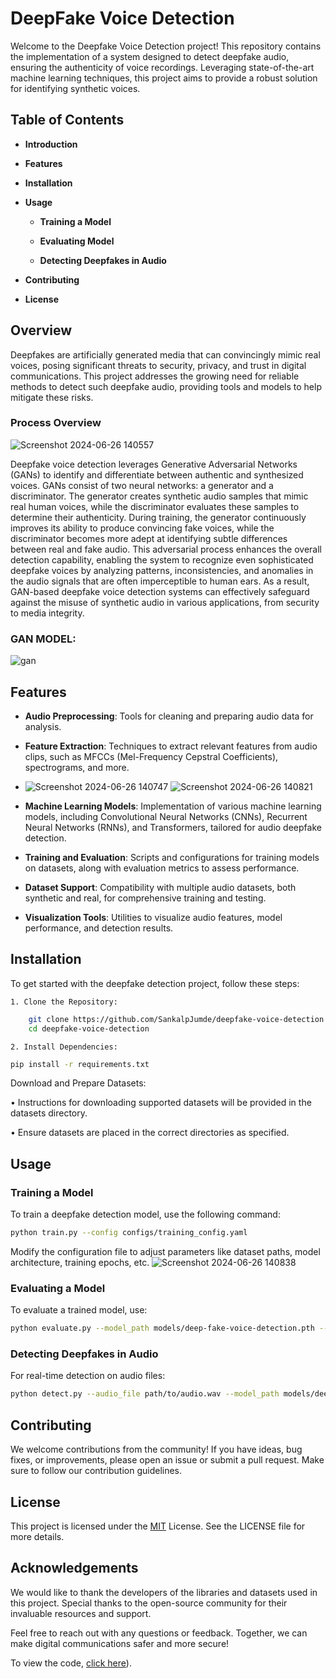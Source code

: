 
# DeepFake Voice Detection

Welcome to the Deepfake Voice Detection project! This repository contains the implementation of a system designed to detect deepfake audio, ensuring the authenticity of voice recordings. Leveraging state-of-the-art machine learning techniques, this project aims to provide a robust solution for identifying synthetic voices.


## Table of Contents

- **Introduction**

- **Features**

- **Installation**

- **Usage**

    - **Training a Model**

    - **Evaluating Model**

    - **Detecting Deepfakes in Audio**

- **Contributing**

- **License**
## Overview
Deepfakes are artificially generated media that can convincingly mimic real voices, posing significant threats to security, privacy, and trust in digital communications. This project addresses the growing need for reliable methods to detect such deepfake audio, providing tools and models to help mitigate these risks.

### Process Overview
![Screenshot 2024-06-26 140557](https://github.com/SankalpJumde/Deep-Fake-Voice-Detection/assets/135730661/2b0aea00-0f42-451f-a56b-5ce598418e33)

Deepfake voice detection leverages Generative Adversarial Networks (GANs) to identify and differentiate between authentic and synthesized voices. GANs consist of two neural networks: a generator and a discriminator. The generator creates synthetic audio samples that mimic real human voices, while the discriminator evaluates these samples to determine their authenticity. During training, the generator continuously improves its ability to produce convincing fake voices, while the discriminator becomes more adept at identifying subtle differences between real and fake audio. This adversarial process enhances the overall detection capability, enabling the system to recognize even sophisticated deepfake voices by analyzing patterns, inconsistencies, and anomalies in the audio signals that are often imperceptible to human ears. As a result, GAN-based deepfake voice detection systems can effectively safeguard against the misuse of synthetic audio in various applications, from security to media integrity.

### GAN MODEL:

![gan](https://github.com/SankalpJumde/Deep-Fake-Voice-Detection/assets/135730661/b27ac571-a358-4e22-b9d8-d3a154da4b58)


## Features

- **Audio Preprocessing**: Tools for cleaning and preparing audio data for analysis.

- **Feature Extraction**: Techniques to extract relevant features from audio clips, such as MFCCs (Mel-Frequency Cepstral Coefficients), spectrograms, and more.
- ![Screenshot 2024-06-26 140747](https://github.com/SankalpJumde/Deep-Fake-Voice-Detection/assets/135730661/5394498e-eaab-4452-9327-638b11df355c)
![Screenshot 2024-06-26 140821](https://github.com/SankalpJumde/Deep-Fake-Voice-Detection/assets/135730661/b87e4696-beed-4556-9124-59ad2ef687b9)


- **Machine Learning Models**: Implementation of various machine learning models, including Convolutional Neural Networks (CNNs), Recurrent Neural Networks (RNNs), and Transformers, tailored for audio deepfake detection.

- **Training and Evaluation**: Scripts and configurations for training models on datasets, along with evaluation metrics to assess performance.

- **Dataset Support**: Compatibility with multiple audio datasets, both synthetic and real, for comprehensive training and testing.

- **Visualization Tools**: Utilities to visualize audio features, model performance, and detection results.

## Installation

To get started with the deepfake detection project, follow these steps:

    1. Clone the Repository: 
```bash
    git clone https://github.com/SankalpJumde/deepfake-voice-detection.git 
    cd deepfake-voice-detection
```

    2. Install Dependencies:

```bash
pip install -r requirements.txt
```
Download and Prepare Datasets:

• Instructions for downloading supported datasets will be provided in the datasets directory.

• Ensure datasets are placed in the correct directories as specified.    
## Usage

### Training a Model
To train a deepfake detection model, use the following command:
```bash
python train.py --config configs/training_config.yaml
```
Modify the configuration file to adjust parameters like dataset paths, model architecture, training epochs, etc.
![Screenshot 2024-06-26 140838](https://github.com/SankalpJumde/Deep-Fake-Voice-Detection/assets/135730661/d73077eb-7ff0-4e38-875f-311bc5ba6d85)


### Evaluating a Model
To evaluate a trained model, use:
```bash
python evaluate.py --model_path models/deep-fake-voice-detection.pth --data_path datasets/test_data
```
### Detecting Deepfakes in Audio
For real-time detection on audio files:
```bash
python detect.py --audio_file path/to/audio.wav --model_path models/deep-fake-voice-detection.pth

```
## Contributing

We welcome contributions from the community! If you have ideas, bug fixes, or improvements, please open an issue or submit a pull request. Make sure to follow our contribution guidelines.
## License
This project is licensed under the [MIT](https://choosealicense.com/licenses/mit/) License. See the LICENSE file for more details.



## Acknowledgements

We would like to thank the developers of the libraries and datasets used in this project. Special thanks to the open-source community for their invaluable resources and support.

Feel free to reach out with any questions or feedback. Together, we can make digital communications safer and more secure!

To view the code, [click here](https://colab.research.google.com/drive/17z4BnxHi_PYOBmB4ezop4obrE4t1nHUL?usp=drive_link)).

